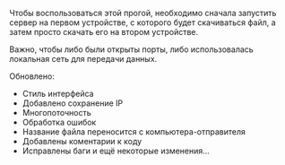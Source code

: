 Чтобы воспользоваться этой прогой, необходимо сначала запустить сервер на первом устройстве, с которого будет скачиваться файл, 
а затем просто скачать его на втором устройстве. 

Важно, чтобы либо были открыты порты, либо использовалась локальная сеть для передачи данных.

Обновлено:
- Стиль интерфейса
- Добавлено сохранение IP
- Многопоточность
- Обработка ошибок
- Название файла переносится с компьютера-отправителя
- Добавлены коментарии к коду
- Исправлены баги
и ещё некоторые изменения...
